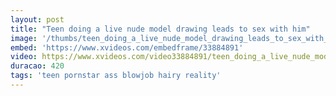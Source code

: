 ```yaml
---
layout: post
title: "Teen doing a live nude model drawing leads to sex with him"
image: '/thumbs/teen_doing_a_live_nude_model_drawing_leads_to_sex_with_him.jpg'
embed: 'https://www.xvideos.com/embedframe/33884891'
video: https://www.xvideos.com/video33884891/teen_doing_a_live_nude_model_drawing_leads_to_sex_with_him
duracao: 420
tags: 'teen pornstar ass blowjob hairy reality'
---
```

